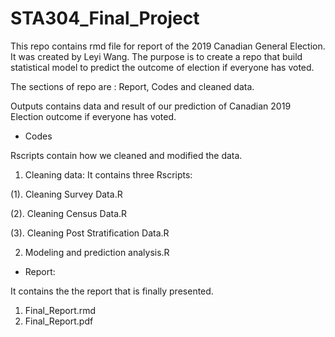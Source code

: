 # STA304_Final_Project

This repo contains rmd file for report of the 2019 Canadian General Election. It was created by Leyi Wang. The purpose is to create a repo that build statistical model to predict the outcome of election if everyone has voted.

The sections of repo are : Report, Codes and cleaned data.

Outputs contains data and result of our prediction of Canadian 2019 Election outcome if everyone has voted.

- Codes

Rscripts contain how we cleaned and modified the data.

1. Cleaning data: It contains three Rscripts: 

  (1). Cleaning Survey Data.R
  
  (2). Cleaning Census Data.R 
  
  (3). Cleaning Post Stratification Data.R
  

2. Modeling and prediction analysis.R

- Report: 

It contains the the report that is finally presented. 

1. Final_Report.rmd
2. Final_Report.pdf



